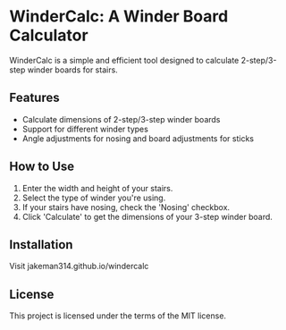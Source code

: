 # WinderCalc: A Winder Board Calculator

WinderCalc is a simple and efficient tool designed to calculate 2-step/3-step winder boards for stairs. 

## Features

- Calculate dimensions of 2-step/3-step winder boards
- Support for different winder types
- Angle adjustments for nosing and board adjustments for sticks

## How to Use

1. Enter the width and height of your stairs.
2. Select the type of winder you're using.
3. If your stairs have nosing, check the 'Nosing' checkbox.
4. Click 'Calculate' to get the dimensions of your 3-step winder board.

## Installation

Visit jakeman314.github.io/windercalc

## License

This project is licensed under the terms of the MIT license.
